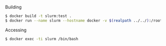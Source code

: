 
Building

```bash
$ docker build -t slurm:test .
$ docker run --name slurm --hostname docker -v $(realpath ../../):/root/cylc-flow --rm -d slurm:test
```

Accessing

```bash
$ docker exec -ti slurm /bin/bash
```
